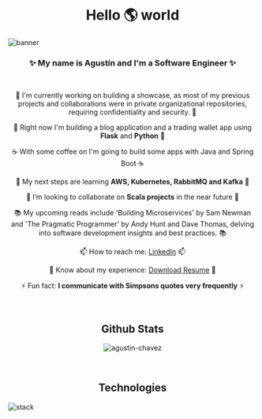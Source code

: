<h1 align="center">Hello 🌎 world</h1>

![banner](https://github.com/agustin-chavez/agustin-chavez/assets/39955956/284ab5d8-f5d9-4631-befc-3b665e38032a)

<div align="center">
  <h3>✨ My name is <b>Agustín</b> and I'm a <b>Software Engineer</b> ✨</h3>
</div>

<br/>

<div align="center">
  
  🔭 I'm currently working on building a showcase, as most of my previous projects and collaborations were in private organizational repositories, requiring confidentiality and security.  🔭

  🐍 Right now I'm building a blog application and a trading wallet app using **Flask** and **Python** 🐍

  ☕️ With some coffee on I'm going to build some apps with Java and Spring Boot ☕️
  
  🌱 My next steps are learning **AWS, Kubernetes, RabbitMQ and Kafka** 🌱
  
  🔴 I’m looking to collaborate on **Scala projects** in the near future 🔴

  📚 My upcoming reads include 'Building Microservices' by Sam Newman and 'The Pragmatic Programmer' by Andy Hunt and Dave Thomas, delving into software development insights and best practices. 📚
  
  📫 How to reach me: [LinkedIn](https://www.linkedin.com/in/agustinchavez/) 📫
  
  📄 Know about my experience: [Download Resume](https://agustin-chavez.github.io/pdf/CHAVEZ_AGUSTIN_RESUME.pdf) 📄
  
  ⚡ Fun fact: **I communicate with Simpsons quotes very frequently** ⚡

</div>

<br/>

<div align="center">
  <h2>Github Stats</h2>
</div>

<p align="center"><img src="https://github-readme-streak-stats.herokuapp.com/?user=agustin-chavez&" alt="agustin-chavez" /></p>

<br/>

<div align="center">
  <h2>Technologies</h2>
</div>

![stack](https://github.com/agustin-chavez/agustin-chavez/assets/39955956/7835e32d-b834-4591-9f2c-d0b3f76881ec)
